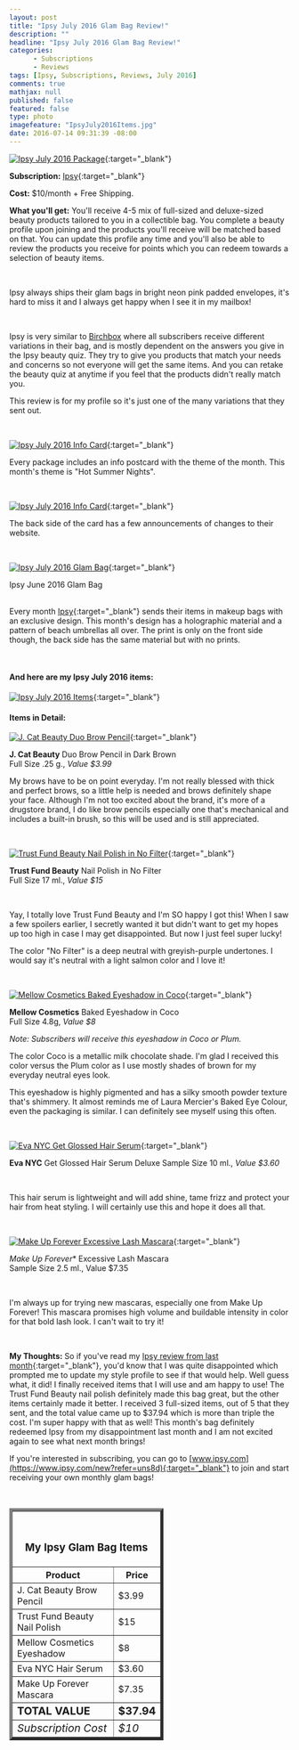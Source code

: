 ```yaml
---
layout: post
title: "Ipsy July 2016 Glam Bag Review!"
description: ""
headline: "Ipsy July 2016 Glam Bag Review!"
categories: 
      - Subscriptions
      - Reviews
tags: [Ipsy, Subscriptions, Reviews, July 2016]
comments: true
mathjax: null
published: false
featured: false
type: photo
imagefeature: "IpsyJuly2016Items.jpg"
date: 2016-07-14 09:31:39 -08:00
---
```


[![Ipsy July 2016 Package](http://whatsupmailbox.com/images/IpsyJuly2016Package.jpg)](https://www.ipsy.com/new?refer=uns8d){:target="_blank"}

**Subscription:** [Ipsy](https://www.ipsy.com/new?refer=uns8d){:target="_blank"}

**Cost:** $10/month + Free Shipping.

**What you'll get:** You'll receive 4-5 mix of full-sized and deluxe-sized beauty products tailored to you in a collectible bag. You complete a beauty profile upon joining and the products you'll receive will be matched based on that. You can update this profile any time and you'll also be able to review the products you receive for points which you can redeem towards a selection of beauty items.

<br>

Ipsy always ships their glam bags in bright neon pink padded envelopes, it's hard to miss it and I always get happy when I see it in my mailbox!

<br>

Ipsy is very similar to <a href="https://www.birchbox.com/invite/whatsupmailbox" target="_blank">Birchbox</a> where all subscribers receive different variations in their bag, and is mostly dependent on the answers you give in the Ipsy beauty quiz. They try to give you products that match your needs and concerns so not everyone will get the same items. And you can retake the beauty quiz at anytime if you feel that the products didn't really match you.

This review is for my profile so it's just one of the many variations that they sent out.

<br>

[![Ipsy July 2016 Info Card](http://whatsupmailbox.com/images/IpsyJuly2016Info.jpg)](https://www.ipsy.com/new?refer=uns8d){:target="_blank"}

Every package includes an info postcard with the theme of the month. This month's theme is "Hot Summer Nights".

<br>

[![Ipsy July 2016 Info Card](http://whatsupmailbox.com/images/IpsyJuly2016Info2.jpg)](https://www.ipsy.com/new?refer=uns8d){:target="_blank"}

The back side of the card has a few announcements of changes to their website.

<br>

[![Ipsy July 2016 Glam Bag](http://whatsupmailbox.com/images/IpsyJuly2016GlamBag.jpg)](https://www.ipsy.com/new?refer=uns8d){:target="_blank"}
<figcaption>Ipsy June 2016 Glam Bag</figcaption>

<br>

Every month [Ipsy](https://www.ipsy.com/new?refer=uns8d){:target="_blank"} sends their items in makeup bags with an exclusive design. This month's design has a holographic material and a pattern of beach umbrellas all over. The print is only on the front side though, the back side has the same material but with no prints.

<br>

<H4>And here are my Ipsy July 2016 items:</H4>

[![Ipsy July 2016 Items](http://whatsupmailbox.com/images/IpsyJuly2016Items.jpg)](https://www.ipsy.com/new?refer=uns8d){:target="_blank"}

<H4>Items in Detail:</H4>

[![J. Cat Beauty Duo Brow Pencil](http://whatsupmailbox.com/images/IpsyJuly2016JCatBeautyDuoBrowPencil.jpg)](https://www.ipsy.com/new?refer=uns8d){:target="_blank"}

**J. Cat Beauty** Duo Brow Pencil in Dark Brown  
Full Size .25 g., *Value $3.99*

My brows have to be on point everyday. I'm not really blessed with thick and perfect brows, so a little help is needed and brows definitely shape your face. Although I'm not too excited about the brand, it's more of a drugstore brand, I do like brow pencils especially one that's mechanical and includes a built-in brush, so this will be used and is still appreciated.

<br>

[![Trust Fund Beauty Nail Polish in No Filter](http://whatsupmailbox.com/images/IpsyJuly2016TrustFundBeautyNailPolishNoFilter.jpg)](https://www.ipsy.com/new?refer=uns8d){:target="_blank"}

**Trust Fund Beauty** Nail Polish in No Filter  
Full Size 17 ml., *Value $15*

<br>

Yay, I totally love Trust Fund Beauty and I'm SO happy I got this! When I saw a few spoilers earlier, I secretly wanted it but didn't want to get my hopes up too high in case I may get disappointed. But now I just feel super lucky!

The color "No Filter" is a deep neutral with greyish-purple undertones. I would say it's neutral with a light salmon color and I love it!

<br>

[![Mellow Cosmetics Baked Eyeshadow in Coco](http://whatsupmailbox.com/images/IpsyJuly2016MellowCosmeticsBakedEyeshadowCoco.jpg)](https://www.ipsy.com/new?refer=uns8d){:target="_blank"}

**Mellow Cosmetics** Baked Eyeshadow in Coco  
Full Size 4.8g, *Value $8*

*Note: Subscribers will receive this eyeshadow in Coco or Plum.*

The color Coco is a metallic milk chocolate shade. I'm glad I received this color versus the Plum color as I use mostly shades of brown for my everyday neutral eyes look.

This eyeshadow is highly pigmented and has a silky smooth powder texture that's shimmery. It almost reminds me of Laura Mercier's Baked Eye Colour, even the packaging is similar. I can definitely see myself using this often.

<br>

[![Eva NYC Get Glossed Hair Serum](http://whatsupmailbox.com/images/IpsyJuly2016EvaNYCGetGlossedHairSerum.jpg)](https://www.ipsy.com/new?refer=uns8d){:target="_blank"}

**Eva NYC** Get Glossed Hair Serum
Deluxe Sample Size 10 ml., *Value $3.60*

<br>

This hair serum is lightweight and will add shine, tame frizz and protect your hair from heat styling. I will certainly use this and hope it does all that.

<br>

[![Make Up Forever Excessive Lash Mascara](http://whatsupmailbox.com/images/IpsyJuly2016MakeUpForeverExcessiveLashMascara.jpg)](https://www.ipsy.com/new?refer=uns8d){:target="_blank"}

*Make Up Forever** Excessive Lash Mascara  
Sample Size 2.5 ml., Value $7.35

<br>

I'm always up for trying new mascaras, especially one from Make Up Forever! This mascara promises high volume and buildable intensity in color for that bold lash look. I can't wait to try it!

<br>

<i class="icon-exclamation-sign"></i><b> My Thoughts:</b> So if you've read my [Ipsy review from last month](http://whatsupmailbox.com/subscriptions/reviews/Ipsy-Glam-Bag-Subscription-June-2016-Review/){:target="_blank"}, you'd know that I was quite disappointed which prompted me to update my style profile to see if that would help. Well guess what, it did! I finally received items that I will use and am happy to use! The Trust Fund Beauty nail polish definitely made this bag great, but the other items certainly made it better. I received 3 full-sized items, out of 5 that they sent, and the total value came up to $37.94 which is more than  triple the cost. I'm super happy with that as well! This month's bag definitely redeemed Ipsy from my disappointment last month and I am not excited again to see what next month brings!

If you're interested in subscribing, you can go to [www.ipsy.com](https://www.ipsy.com/new?refer=uns8d){:target="_blank"} to join and start receiving your own monthly glam bags!

<br>

<TABLE  BORDER="5" style="width:55%">
   <TR>
      <TH COLSPAN="2">
         <H3><BR><center>My Ipsy Glam Bag Items</center></H3>
      </TH>
   </TR>
      <TH>Product</TH>
      <TH>Price</TH>
  <TR>
      <TD>J. Cat Beauty Brow Pencil</TD>
      <TD>$3.99</TD>
   </TR>
   <TR>
      <TD>Trust Fund Beauty Nail Polish</TD>
      <TD>$15</TD>
   </TR>
    <TR>
      <TD>Mellow Cosmetics Eyeshadow</TD>
      <TD>$8</TD>
   </TR>
    <TR>
      <TD>Eva NYC Hair Serum</TD>
      <TD>$3.60</TD>
   </TR>
    <TR>
      <TD>Make Up Forever Mascara</TD>
      <TD>$7.35</TD>
   </TR>
   <TR>
      <TD><b><big>TOTAL VALUE</big></b></TD>
      <TD><b><big>$37.94</big></b></TD>
   </TR>
   <TR>
      <TD><i><big>Subscription Cost</big></i></TD>
      <TD><i><big>$10</big></i></TD>
   </TR>
</TABLE>
